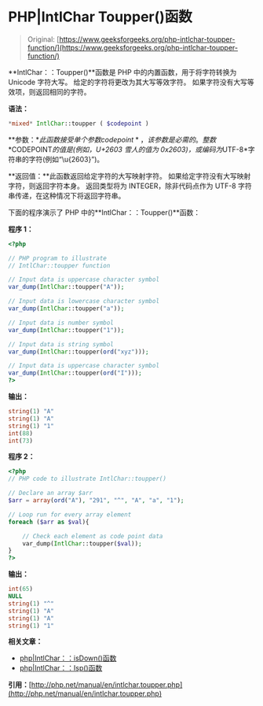 # PHP|IntlChar Toupper()函数

> Original: [https://www.geeksforgeeks.org/php-intlchar-toupper-function/](https://www.geeksforgeeks.org/php-intlchar-toupper-function/)

**IntlChar：：Toupper()**函数是 PHP 中的内置函数，用于将字符转换为 Unicode 字符大写。 给定的字符将更改为其大写等效字符。 如果字符没有大写等效项，则返回相同的字符。

**语法：**

```php
*mixed* IntlChar::toupper ( $codepoint )
```

**参数：**此函数接受单个参数*$codepoint*，该参数是必需的。 整数*$CODEPOINT*的值是(例如，U+2603 雪人的值为 0x2603)，或编码为*UTF-8*字符串的字符(例如“\u{2603}”)。

**返回值：**此函数返回给定字符的大写映射字符。 如果给定字符没有大写映射字符，则返回字符本身。 返回类型将为 INTEGER，除非代码点作为 UTF-8 字符串传递，在这种情况下将返回字符串。

下面的程序演示了 PHP 中的**IntlChar：：Toupper()**函数：

**程序 1：**

```php
<?php

// PHP program to illustrate
// IntlChar::toupper function

// Input data is uppercase character symbol
var_dump(IntlChar::toupper("A"));

// Input data is lowercase character symbol
var_dump(IntlChar::toupper("a"));

// Input data is number symbol
var_dump(IntlChar::toupper("1"));

// Input data is string symbol
var_dump(IntlChar::toupper(ord("xyz")));

// Input data is uppercase character symbol
var_dump(IntlChar::toupper(ord("I")));
?>
```

**输出：**

```php
string(1) "A"
string(1) "A"
string(1) "1"
int(88)
int(73)

```

**程序 2：**

```php
<?php
// PHP code to illustrate IntlChar::toupper()

// Declare an array $arr
$arr = array(ord("A"), "291", "^", "A", "a", "1");

// Loop run for every array element
foreach ($arr as $val){

    // Check each element as code point data
    var_dump(IntlChar::toupper($val));
}
?>
```

**输出：**

```php
int(65)
NULL
string(1) "^"
string(1) "A"
string(1) "A"
string(1) "1"

```

**相关文章：**

*   [php|IntlChar：：isDown()函数](https://www.geeksforgeeks.org/php-intlcharislower-function/)
*   [php|IntlChar：：Isp()函数](https://www.geeksforgeeks.org/php-intlcharisupper-function/)

**引用：**[http://php.net/manual/en/intlchar.toupper.php](http://php.net/manual/en/intlchar.toupper.php)